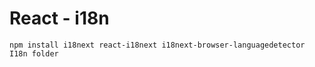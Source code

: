 # React - i18n

```
npm install i18next react-i18next i18next-browser-languagedetector
I18n folder
```